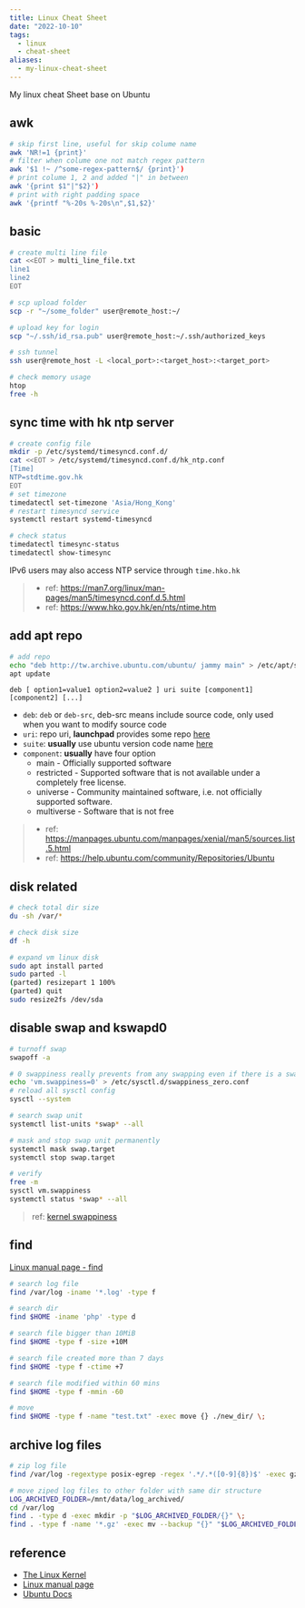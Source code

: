 ```yaml
---
title: Linux Cheat Sheet
date: "2022-10-10"
tags:
  - linux
  - cheat-sheet
aliases:
  - my-linux-cheat-sheet
---
```


My linux cheat Sheet base on Ubuntu

<!--more-->

## awk

```bash
# skip first line, useful for skip colume name
awk 'NR!=1 {print}'
# filter when colume one not match regex pattern
awk '$1 !~ /^some-regex-pattern$/ {print}')
# print colume 1, 2 and added "|" in between
awk '{print $1"|"$2}')
# print with right padding space
awk '{printf "%-20s %-20s\n",$1,$2}'
```

## basic

```bash
# create multi line file
cat <<EOT > multi_line_file.txt
line1
line2
EOT

# scp upload folder
scp -r "~/some_folder" user@remote_host:~/

# upload key for login
scp "~/.ssh/id_rsa.pub" user@remote_host:~/.ssh/authorized_keys

# ssh tunnel
ssh user@remote_host -L <local_port>:<target_host>:<target_port>

# check memory usage
htop
free -h
```

## sync time with hk ntp server

```bash
# create config file
mkdir -p /etc/systemd/timesyncd.conf.d/
cat <<EOT > /etc/systemd/timesyncd.conf.d/hk_ntp.conf
[Time]
NTP=stdtime.gov.hk
EOT
# set timezone
timedatectl set-timezone 'Asia/Hong_Kong'
# restart timesyncd service
systemctl restart systemd-timesyncd

# check status
timedatectl timesync-status
timedatectl show-timesync
```

IPv6 users may also access NTP service through `time.hko.hk`

> - ref: https://man7.org/linux/man-pages/man5/timesyncd.conf.d.5.html
> - ref: https://www.hko.gov.hk/en/nts/ntime.htm

## add apt repo

```bash
# add repo
echo "deb http://tw.archive.ubuntu.com/ubuntu/ jammy main" > /etc/apt/sources.list.d/apt_tw_mirror.list
apt update
```

`deb [ option1=value1 option2=value2 ] uri suite [component1] [component2] [...]`

- `deb`: `deb` or `deb-src`, deb-src means include source code, only used when you want to modify source code
- `uri`: repo uri, **launchpad** provides some repo [here](https://launchpad.net/ubuntu/+archivemirrors)
- `suite`: **usually** use ubuntu version code name [here](https://wiki.ubuntu.com/Releases)
- `component`: **usually** have four option
  - main - Officially supported software
  - restricted - Supported software that is not available under a completely free license.
  - universe - Community maintained software, i.e. not officially supported software.
  - multiverse - Software that is not free

> - ref: https://manpages.ubuntu.com/manpages/xenial/man5/sources.list.5.html
> - ref: https://help.ubuntu.com/community/Repositories/Ubuntu

## disk related

```bash
# check total dir size
du -sh /var/*

# check disk size
df -h

# expand vm linux disk
sudo apt install parted
sudo parted -l
(parted) resizepart 1 100%
(parted) quit
sudo resize2fs /dev/sda
```

## disable swap and kswapd0

```bash
# turnoff swap
swapoff -a

# 0 swappiness really prevents from any swapping even if there is a swap storage available
echo 'vm.swappiness=0' > /etc/sysctl.d/swappiness_zero.conf
# reload all sysctl config
sysctl --system

# search swap unit
systemctl list-units *swap* --all

# mask and stop swap unit permanently
systemctl mask swap.target
systemctl stop swap.target

# verify
free -m
sysctl vm.swappiness
systemctl status *swap* --all
```

> ref: [kernel swappiness](https://www.kernel.org/doc/html/latest/admin-guide/cgroup-v1/memory.html?highlight=swappiness#swappiness)

## find

[Linux manual page - find](https://man7.org/linux/man-pages/man1/find.1.html)

```bash
# search log file
find /var/log -iname '*.log' -type f

# search dir
find $HOME -iname 'php' -type d

# search file bigger than 10MiB
find $HOME -type f -size +10M

# search file created more than 7 days
find $HOME -type f -ctime +7

# search file modified within 60 mins
find $HOME -type f -mmin -60

# move
find $HOME -type f -name "test.txt" -exec move {} ./new_dir/ \;
```

## archive log files

```bash
# zip log file
find /var/log -regextype posix-egrep -regex '.*/.*([0-9]{8})$' -exec gzip {} \;

# move ziped log files to other folder with same dir structure
LOG_ARCHIVED_FOLDER=/mnt/data/log_archived/
cd /var/log
find . -type d -exec mkdir -p "$LOG_ARCHIVED_FOLDER/{}" \;
find . -type f -name '*.gz' -exec mv --backup "{}" "$LOG_ARCHIVED_FOLDER/{}" \;
```

## reference

- [The Linux Kernel](https://www.kernel.org/doc/html/latest/index.html)
- [Linux manual page](https://man7.org/linux/man-pages/)
- [Ubuntu Docs](https://ubuntu.com/server/docs/installation)
